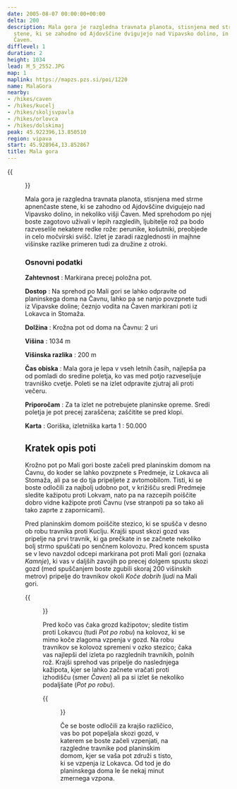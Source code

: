 ```yaml
---
date: 2005-08-07 00:00:00+00:00
delta: 200
description: Mala gora je razgledna travnata planota, stisnjena med strme apnenčaste
  stene, ki se zahodno od Ajdovščine dvigujejo nad Vipavsko dolino, in nekoliko višji
  Čaven.
difflevel: 1
duration: 2
height: 1034
lead: M_5_2552.JPG
map: 1
maplink: https://mapzs.pzs.si/poi/1220
name: MalaGora
nearby:
- /hikes/caven
- /hikes/kucelj
- /hikes/skoljsvpavla
- /hikes/orlovca
- /hikes/dolskimaj
peak: 45.922396,13.850510
region: vipava
start: 45.928964,13.852867
title: Mala gora
---
```

{{<figure src="M_5_2552.JPG">}}

Mala gora je razgledna travnata planota, stisnjena med strme apnenčaste stene, ki se zahodno od Ajdovščine dvigujejo nad Vipavsko dolino, in nekoliko višji Čaven. Med sprehodom po njej boste zagotovo uživali v lepih razgledih, ljubitelje rož pa bodo razveselile nekatere redke rože: perunike, košutniki, preobjede in celo močvirski svišč. Izlet je zaradi razglednosti in majhne višinske razlike primeren tudi za družine z otroki.

### Osnovni podatki

**Zahtevnost**
:   Markirana precej položna pot.

**Dostop**
:   Na sprehod po Mali gori se lahko odpravite od planinskega doma na Čavnu, lahko pa se nanjo povzpnete tudi iz Vipavske doline; čeznjo vodita na Čaven markirani poti iz Lokavca in Stomaža.

**Dolžina**
:   Krožna pot od doma na Čavnu: 2 uri

**Višina**
:   1034 m

**Višinska razlika**
:   200 m

**Čas obiska**
:   Mala gora je lepa v vseh letnih časih, najlepša pa od pomladi do sredine poletja, ko vas med potjo razveseljuje travniško cvetje. Poleti se na izlet odpravite zjutraj ali proti večeru.

**Priporočam**
:   Za ta izlet ne potrebujete planinske opreme. Sredi poletja je pot precej zaraščena; zaščitite se pred klopi.

**Karta**
:   Goriška, izletniška karta 1 : 50.000

Kratek opis poti
----------------

Krožno pot po Mali gori boste začeli pred planinskim domom na Čavnu, do koder se lahko povzpnete s Predmeje, iz Lokavca ali Stomaža, ali pa se do tja pripeljete z avtomobilom. Tisti, ki se boste odločili za najbolj udobno pot, v križišču sredi Predmeje sledite kažipotu proti Lokvam, nato pa na razcepih poiščite dobro vidne kažipote proti Čavnu (vse stranpoti pa so tako ali tako zaprte z zapornicami).

Pred planinskim domom poiščite stezico, ki se spušča v desno ob robu travnika proti Kuclju. Krajši spust skozi gozd vas pripelje na prvi travnik, ki ga prečkate in se začnete nekoliko bolj strmo spuščati po senčnem kolovozu. Pred koncem spusta se v levo navzdol odcepi markirana pot proti Mali gori (oznaka *Kamnje*), ki vas v daljših zavojih po precej dolgem spustu skozi gozd (med spuščanjem boste zgubili skoraj 200 višinskih metrov) pripelje do travnikov okoli *Koče dobrih ljudi* na Mali gori.

{{<figure src="M_5_2551.JPG" caption="Skale nad Malo goro">}}

Pred kočo vas čaka grozd kažipotov; sledite tistim proti Lokavcu (tudi *Pot po robu*) na kolovoz, ki se mimo koče zlagoma vzpenja v gozd. Na robu travnikov se kolovoz spremeni v ozko stezico; čaka vas najlepši del izleta po razglednih travnikih, polnih rož. Krajši sprehod vas pripelje do naslednjega kažipota, kjer se lahko začnete vračati proti izhodišču (smer *Čaven*) ali pa si izlet še nekoliko podaljšate (*Pot po robu*).

{{<figure src="M_5_2552.JPG" caption="Sprehod po travnikih">}}

Če se boste odločili za krajšo različico, vas bo pot popeljala skozi gozd, v katerem se boste začeli vzpenjati, na razgledne travnike pod planinskim domom, kjer se vaša pot združi s tisto, ki se vzpenja iz Lokavca. Od tod je do planinskega doma le še nekaj minut zmernega vzpona.

